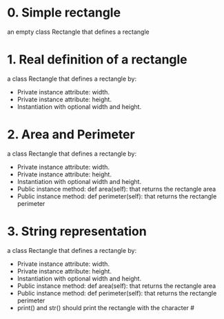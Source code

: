 # 0. Simple rectangle
an empty class Rectangle that defines a rectangle
# 1. Real definition of a rectangle
a class Rectangle that defines a rectangle by:
 * Private instance attribute: width.
 * Private instance attribute: height.
 * Instantiation with optional width and height.
# 2. Area and Perimeter
a class Rectangle that defines a rectangle by:
 * Private instance attribute: width.
 * Private instance attribute: height.
 * Instantiation with optional width and height.
 * Public instance method: def area(self): that returns the rectangle area
 * Public instance method: def perimeter(self): that returns the rectangle perimeter
# 3. String representation
a class Rectangle that defines a rectangle by:
 * Private instance attribute: width.
 * Private instance attribute: height.
 * Instantiation with optional width and height.
 * Public instance method: def area(self): that returns the rectangle area
 * Public instance method: def perimeter(self): that returns the rectangle perimeter
 * print() and str() should print the rectangle with the character #